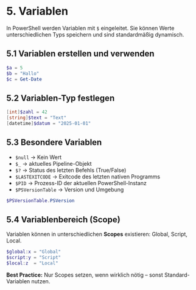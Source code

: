 # 5. Variablen

In PowerShell werden Variablen mit `$` eingeleitet. Sie können Werte unterschiedlichen Typs speichern und sind standardmäßig dynamisch.

## 5.1 Variablen erstellen und verwenden

```powershell
$a = 5
$b = "Hallo"
$c = Get-Date
```

## 5.2 Variablen-Typ festlegen

```powershell
[int]$zahl = 42
[string]$text = "Text"
[datetime]$datum = "2025-01-01"
```

## 5.3 Besondere Variablen

- `$null` → Kein Wert  
- `$_` → aktuelles Pipeline-Objekt  
- `$?` → Status des letzten Befehls (True/False)  
- `$LASTEXITCODE` → Exitcode des letzten nativen Programms  
- `$PID` → Prozess-ID der aktuellen PowerShell-Instanz  
- `$PSVersionTable` → Version und Umgebung  

```powershell
$PSVersionTable.PSVersion
```

## 5.4 Variablenbereich (Scope)

Variablen können in unterschiedlichen **Scopes** existieren: Global, Script, Local.

```powershell
$global:x = "Global"
$script:y = "Script"
$local:z  = "Local"
```

**Best Practice:** Nur Scopes setzen, wenn wirklich nötig – sonst Standard-Variablen nutzen.
